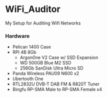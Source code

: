 # WiFi_Auditor
My Setup for Auditing Wifi Networks


### Hardware
- Pelican 1400 Case
- RPI 4B 8Gb
  - Argon0ne V2 Case w/ SSD Expansion
  - WD 500GB Blue M2 SSD
  - 256Gb SanDisk Ultra Micro SD
- Panda Wireless PAU09 N600 x2
- Ubertooth One
- RTL2832U DVB-T DAB FM & R820T Tuner
- Bingfu RP-SMA Male to RP-SMA Female x4
